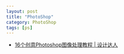 ```yaml
---
layout: post
title: "PhotoShop"
category: PhotoShop
tags: [ps]
--- 
```

- [16个创意Photoshop图像处理教程 | 设计达人](http://www.shejidaren.com/photoshop-image-processing-tutorials.html)











